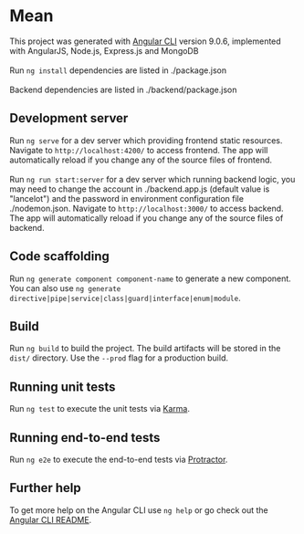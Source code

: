 # Mean

This project was generated with [Angular CLI](https://github.com/angular/angular-cli) version 9.0.6, implemented with AngularJS, Node.js, Express.js and MongoDB\
\
Run `ng install` dependencies are listed in ./package.json\
\
Backend dependencies are listed in ./backend/package.json

## Development server

Run `ng serve` for a dev server which providing frontend static resources. Navigate to `http://localhost:4200/` to access frontend. The app will automatically reload if you change any of the source files of frontend.\
\
Run `ng run start:server` for a dev server which running backend logic, you may need to change the account in ./backend.app.js (default value is "lancelot") and the password in environment configuration file ./nodemon.json. Navigate to `http://localhost:3000/` to access backend. The app will automatically reload if you change any of the source files of backend.

## Code scaffolding

Run `ng generate component component-name` to generate a new component. You can also use `ng generate directive|pipe|service|class|guard|interface|enum|module`.

## Build

Run `ng build` to build the project. The build artifacts will be stored in the `dist/` directory. Use the `--prod` flag for a production build.

## Running unit tests

Run `ng test` to execute the unit tests via [Karma](https://karma-runner.github.io).

## Running end-to-end tests

Run `ng e2e` to execute the end-to-end tests via [Protractor](http://www.protractortest.org/).

## Further help

To get more help on the Angular CLI use `ng help` or go check out the [Angular CLI README](https://github.com/angular/angular-cli/blob/master/README.md).
